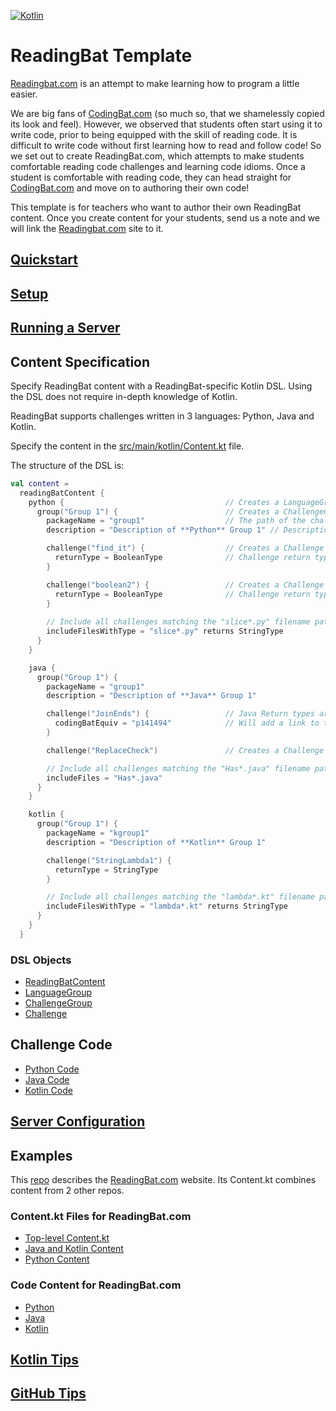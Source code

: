 [![Kotlin](https://img.shields.io/badge/%20language-Kotlin-red.svg)](https://kotlinlang.org/)

# ReadingBat Template

[Readingbat.com](https://www.readingbat.com) is an attempt to make learning how to program a little easier.

We are big fans of [CodingBat.com](https://codingbat.com) (so much so, that we 
shamelessly copied its look and feel). However, we observed that students often 
start using it to write code, prior to being equipped with the skill of reading code. 
It is difficult to write code without first learning how to read and follow code! 
So we set out to create ReadingBat.com, which attempts to make students comfortable 
reading code challenges and learning code idioms. Once a student is comfortable with 
reading code, they can head straight for [CodingBat.com](https://codingbat.com)
and move on to authoring their own code!

This template is for teachers who want to author their own ReadingBat content. 
Once you create content for your students, send us a note and we will link the 
[Readingbat.com](https://www.readingbat.com) site to it.

## [Quickstart](https://github.com/readingbat/readingbat-template/wiki/Quickstart)

## [Setup](https://github.com/readingbat/readingbat-template/wiki/Setup)

## [Running a Server](https://github.com/readingbat/readingbat-template/wiki/Running-a-Server)

## Content Specification

Specify ReadingBat content with a ReadingBat-specific Kotlin DSL. 
Using the DSL does not require in-depth knowledge of Kotlin.

ReadingBat supports challenges written in 3 languages: Python, Java and Kotlin.

Specify the content in the [src/main/kotlin/Content.kt](./src/main/kotlin/Content.kt) file.

The structure of the DSL is:
```kotlin
val content = 
  readingBatContent { 
    python {                                    // Creates a LanguageGroup object
      group("Group 1") {                        // Creates a ChallengeGroup named "Group 1"
        packageName = "group1"                  // The path of the challenges in this group
        description = "Description of **Python** Group 1" // Descriptions support markdown

        challenge("find_it") {                  // Creates a Challenge for group1/find_it.py
          returnType = BooleanType              // Challenge return type
        }

        challenge("boolean2") {                 // Creates a Challenge for group1/boolean2.py
          returnType = BooleanType              // Challenge return type
        }
        
        // Include all challenges matching the "slice*.py" filename pattern
        includeFilesWithType = "slice*.py" returns StringType  
      }
    }

    java {
      group("Group 1") {
        packageName = "group1"
        description = "Description of **Java** Group 1"

        challenge("JoinEnds") {                 // Java Return types are inferred from the code
          codingBatEquiv = "p141494"            // Will add a link to this codingbat.com challenge
        }

        challenge("ReplaceCheck")               // Creates a Challenge for group1/ReplaceCheck.java

        // Include all challenges matching the "Has*.java" filename pattern
        includeFiles = "Has*.java"
      }
    }

    kotlin {
      group("Group 1") {
        packageName = "kgroup1"
        description = "Description of **Kotlin** Group 1"

        challenge("StringLambda1") {
          returnType = StringType
        }

        // Include all challenges matching the "lambda*.kt" filename pattern
        includeFilesWithType = "lambda*.kt" returns StringType
      }
    }
  }
```

### DSL Objects

* [ReadingBatContent](https://github.com/readingbat/readingbat-template/wiki/ReadingBatContent-Objects)
* [LanguageGroup](https://github.com/readingbat/readingbat-template/wiki/LanguageGroup-Objects)
* [ChallengeGroup](https://github.com/readingbat/readingbat-template/wiki/ChallengeGroup-Objects)
* [Challenge](https://github.com/readingbat/readingbat-template/wiki/Challenge-Objects)

## Challenge Code

* [Python Code](https://github.com/readingbat/readingbat-template/wiki/Python-Challenges)
* [Java Code](https://github.com/readingbat/readingbat-template/wiki/Java-Challenges)
* [Kotlin Code](https://github.com/readingbat/readingbat-template/wiki/Kotlin-Challenges)

## [Server Configuration](https://github.com/readingbat/readingbat-template/wiki/Server-Configuration)

## Examples

This [repo](https://github.com/readingbat/readingbat-site) describes the 
[ReadingBat.com](https://readingbat.com) website. 
Its Content.kt combines content from 2 other repos.

### Content.kt Files for ReadingBat.com
* [Top-level Content.kt](https://github.com/readingbat/readingbat-site/blob/master/src/Content.kt)
* [Java and Kotlin Content](https://github.com/readingbat/readingbat-java-content/blob/master/src/main/kotlin/Content.kt)
* [Python Content](https://github.com/readingbat/readingbat-python-content/blob/master/src/Content.kt)

### Code Content for ReadingBat.com
* [Python](https://github.com/readingbat/readingbat-python-content/tree/master/python)
* [Java](https://github.com/readingbat/readingbat-java-content/tree/master/src/main/java)
* [Kotlin](https://github.com/readingbat/readingbat-java-content/tree/master/src/main/kotlin)

## [Kotlin Tips](https://github.com/readingbat/readingbat-template/wiki/Kotlin-Tips)

## [GitHub Tips](https://github.com/readingbat/readingbat-template/wiki/GitHub-Tips)

